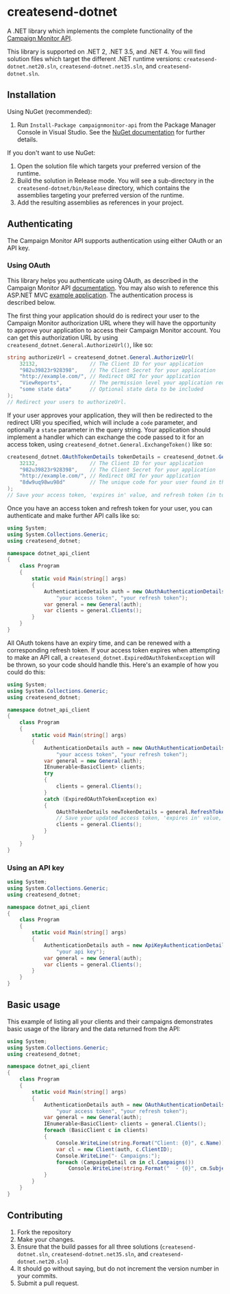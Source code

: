 # createsend-dotnet

A .NET library which implements the complete functionality of the [Campaign Monitor API](http://www.campaignmonitor.com/api/).

This library is supported on .NET 2, .NET 3.5, and .NET 4. You will find solution files which target the different .NET runtime versions: `createsend-dotnet.net20.sln`, `createsend-dotnet.net35.sln`, and `createsend-dotnet.sln`.

## Installation

Using NuGet (recommended):

1. Run `Install-Package campaignmonitor-api` from the Package Manager Console in Visual Studio. See the [NuGet documentation](http://nuget.codeplex.com/documentation) for further details.

If you don't want to use NuGet:

1. Open the solution file which targets your preferred version of the runtime.
2. Build the solution in Release mode. You will see a sub-directory in the `createsend-dotnet/bin/Release` directory, which contains the assemblies targeting your preferred version of the runtime.
3. Add the resulting assemblies as references in your project.

## Authenticating

The Campaign Monitor API supports authentication using either OAuth or an API key.

### Using OAuth

This library helps you authenticate using OAuth, as described in the Campaign Monitor API [documentation](http://www.campaignmonitor.com/api/getting-started/#authenticating_with_oauth). You may also wish to reference this ASP.NET MVC [example application](https://github.com/jdennes/dotnetcreatesendoauthtest). The authentication process is described below.

The first thing your application should do is redirect your user to the Campaign Monitor authorization URL where they will have the opportunity to approve your application to access their Campaign Monitor account. You can get this authorization URL by using `createsend_dotnet.General.AuthorizeUrl()`, like so:

```csharp
string authorizeUrl = createsend_dotnet.General.AuthorizeUrl(
    32132,                 // The Client ID for your application
    "982u39823r928398",    // The Client Secret for your application
    "http://example.com/", // Redirect URI for your application
    "ViewReports",         // The permission level your application requires
    "some state data"      // Optional state data to be included
);
// Redirect your users to authorizeUrl.
```

If your user approves your application, they will then be redirected to the redirect URI you specified, which will include a `code` parameter, and optionally a `state` parameter in the query string. Your application should implement a handler which can exchange the code passed to it for an access token, using `createsend_dotnet.General.ExchangeToken()` like so:

```csharp
createsend_dotnet.OAuthTokenDetails tokenDetails = createsend_dotnet.General.ExchangeToken(
    32132,                 // The Client ID for your application
    "982u39823r928398",    // The Client Secret for your application
    "http://example.com/", // Redirect URI for your application
    "8dw9uq98wu98d"        // The unique code for your user found in the query string
);
// Save your access token, 'expires in' value, and refresh token (in tokenDetails).
```

Once you have an access token and refresh token for your user, you can authenticate and make further API calls like so:

```csharp
using System;
using System.Collections.Generic;
using createsend_dotnet;

namespace dotnet_api_client
{
    class Program
    {
        static void Main(string[] args)
        {
            AuthenticationDetails auth = new OAuthAuthenticationDetails(
                "your access token", "your refresh token");
            var general = new General(auth);
            var clients = general.Clients();
        }
    }
}
```

All OAuth tokens have an expiry time, and can be renewed with a corresponding refresh token. If your access token expires when attempting to make an API call, a `createsend_dotnet.ExpiredOAuthTokenException` will be thrown, so your code should handle this. Here's an example of how you could do this:

```csharp
using System;
using System.Collections.Generic;
using createsend_dotnet;

namespace dotnet_api_client
{
    class Program
    {
        static void Main(string[] args)
        {
            AuthenticationDetails auth = new OAuthAuthenticationDetails(
                "your access token", "your refresh token");
            var general = new General(auth);
            IEnumerable<BasicClient> clients;
            try
            {
                clients = general.Clients();
            }
            catch (ExpiredOAuthTokenException ex)
            {
                OAuthTokenDetails newTokenDetails = general.RefreshToken();
                // Save your updated access token, 'expires in' value, and refresh token
                clients = general.Clients();
            }
        }
    }
}
```

### Using an API key

```csharp
using System;
using System.Collections.Generic;
using createsend_dotnet;

namespace dotnet_api_client
{
    class Program
    {
        static void Main(string[] args)
        {
            AuthenticationDetails auth = new ApiKeyAuthenticationDetails(
                "your api key");
            var general = new General(auth);
            var clients = general.Clients();
        }
    }
}
```

## Basic usage

This example of listing all your clients and their campaigns demonstrates basic usage of the library and the data returned from the API:

```csharp
using System;
using System.Collections.Generic;
using createsend_dotnet;

namespace dotnet_api_client
{
    class Program
    {
        static void Main(string[] args)
        {
            AuthenticationDetails auth = new OAuthAuthenticationDetails(
                "your access token", "your refresh token");
            var general = new General(auth);
            IEnumerable<BasicClient> clients = general.Clients();
            foreach (BasicClient c in clients)
            {
                Console.WriteLine(string.Format("Client: {0}", c.Name));
                var cl = new Client(auth, c.ClientID);
                Console.WriteLine("- Campaigns:");
                foreach (CampaignDetail cm in cl.Campaigns())
                    Console.WriteLine(string.Format("  - {0}", cm.Subject));
            }
        }
    }
}
```

## Contributing
1. Fork the repository
2. Make your changes.
3. Ensure that the build passes for all three solutions (`createsend-dotnet.sln`, `createsend-dotnet.net35.sln`, and `createsend-dotnet.net20.sln`)
4. It should go without saying, but do not increment the version number in your commits.
5. Submit a pull request.